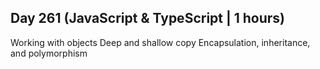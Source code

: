 ## Day 261 (JavaScript & TypeScript | 1 hours)

Working with objects
Deep and shallow copy
Encapsulation, inheritance, and polymorphism
